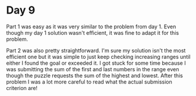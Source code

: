 # Day 9

Part 1 was easy as it was very similar to the problem from day 1. Even though my day 1 solution wasn't efficient, it was fine to adapt it for this problem.


Part 2 was also pretty straightforward. I'm sure my solution isn't the most efficient one but it was simple to just keep checking increasing ranges until either I found the goal or exceeded it. I got stuck for some time because I was submitting the sum of the first and last numbers in the range even though the puzzle requests the sum of the highest and lowest. After this problem I was a lot more careful to read what the actual submission criterion are!